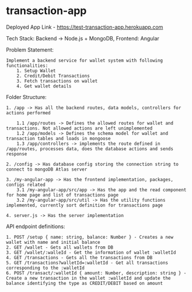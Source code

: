 # transaction-app
Deployed App Link - https://test-transaction-app.herokuapp.com

Tech Stack: Backend -> Node.js + MongoDB, Frontend: Angular

Problem Statement:

    Implement a backend service for wallet system with following functionalities:
        1. Setup Wallet
        2. Credit/Debit Transactions
        3. Fetch transactions on wallet
        4. Get wallet details

Folder Structure:

    1. /app -> Has all the backend routes, data models, controllers for actions performed

        1.1 /app/routes -> Defines the allowed routes for wallet and transactions. Not allowed actions are left unimplemented
        1.2 /app/models -> Defines the schema model for wallet and transaction tables and loads in mongoose
        1.3 /app/controllers -> implements the route defined in /app/routes, processes data, does the database actions and sends response

    2. /config -> Has database config storing the connection string to connect to mongoDB Atlas server

    3. /my-angular-app -> Has the frontend implementation, packages, configs related
        3.1 /my-angular-app/src/app -> Has the app and the read component for home page and list of transactions page
        3.2 /my-angular-app/src/util -> Has the utility functions implemented, currently sort definition for transactions page

    4. server.js -> Has the server implementation 

API endpoint definitions:

    1. POST /setup { name: string, balance: Number } - Creates a new wallet with name and initial balance
    2. GET /wallet - Gets all wallets from DB
    3. GET /wallet/:walleId - Get the information of wallet :walletId
    4. GET /transactions - Gets all the transactions from DB
    5. GET /transactions?walletId=:walletId - Get all transactions corresponding to the :walletId
    6. POST /transact/:walletId { amount: Number, description: string } - Create a new transaction in the wallet :walletId and update the balance identifying the type as CREDIT/DEBIT based on amount
